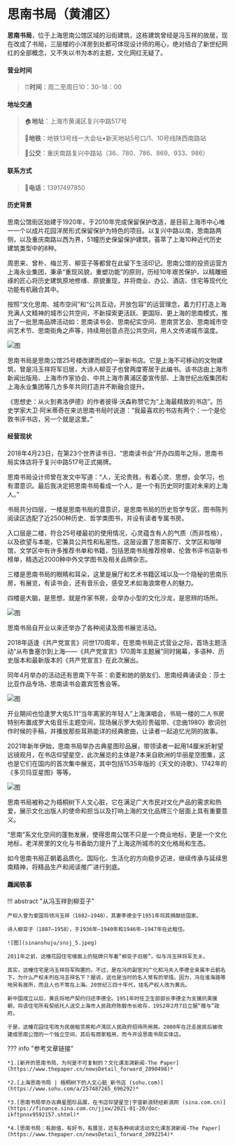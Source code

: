 # 思南书局（黄浦区）

**思南书局**，位于上海思南公馆区域的沿街建筑，这栋建筑曾经是冯玉祥的故居，现在改成了书局，三层楼的小洋房到处都可体现设计师的用心，绝对结合了新世纪网红的全部概念，又不失以书为本的主题，文化网红无疑了。

#### 营业时间

>:alarm_clock:**时间**：周二至周日10：30-18：00

#### 地址交通

>:house:**地址**：上海市黄浦区复兴中路517号
>
>:tram:**地铁**：地铁13号线一大会址•新天地站5号口/1、10号线陕西南路站
>
>:bus:**公交**：重庆南路复兴中路站（36、780、786、869、933、986）

#### 联系方式

>:iphone:**电话**：13917497850

#### 历史背景

思南公馆街区始建于1920年，于2010年完成保留保护改造，是目前上海市中心唯一一个以成片花园洋房形式保留保护为特色的项目。以复兴中路以南，思南路两侧，以及重庆南路以西为界，51幢历史保留保护建筑，荟萃了上海10种近代历史建筑类型中的8种。

周恩来、曾朴、梅兰芳、柳亚子等都曾在此留下生活印记。思南公馆的投资运营方上海永业集团，秉承“重现风貌，重塑功能”的原则，历经10年艰苦保护，以精雕细琢的匠心将历史建筑原地修缮、原貌重现，并将商业、办公、酒店、住宅等现代化功能有机融合其中。

按照“文化思南、城市空间”和“公共互动，开放包容”的运营理念，着力打打造上海充满人文精神的城市公共空间，不新探索更活跃、更国际、更上海的思南模式，推出了一批思南品牌活动如：思南读书会、思南纪实空间、思南赏艺会、思南城市空间艺术节、思南街角之声等，持续用创意点亮公共空间，用人文传递城市温度。

![图](sinanshuju/clip_image002.jpg)

思南书局是思南公馆25号楼改建而成的一家新书店。它是上海不可移动的文物建筑，曾是冯玉祥将军旧居，大诗人柳亚子也曾两度寄居于此编书。该书店由上海市新闻出版局、上海市作家协会、中共上海市黄浦区委宣传部、上海世纪出版集团和上海永业集团等几方多年共同打造并不断融合提升。

《思想史：从火到弗洛伊德》的作者彼得·沃森称赞它为“上海最精致的书店”。历史学家大卫·阿米蒂奇在来访思南书局时说道：“我最喜欢的书店有两个：一个是伦敦书评书店，另一个就是这里。”

#### 经营现状

2018年4月23日，在第23个世界读书日、“思南读书会”开办四周年之际，思南书局实体店将于复兴中路517号正式揭牌。

思南书局设计师曾在发文中写道：“人，无论贵贱，有着心灵、思想，会学习，也有潜意识。最后我决定把思南书局看成一个人，是一个有历史同时面对未来的上海人。”

书局共分四层，一楼是思南书局的潜意识，是思南书局的历史哲学专区，图书陈列阅读区选配了近2500种历史、哲学类图书，并设有读者专属书房。

入口层是二楼，符合25号楼最初的使用情况，心灵蕴含有人的气质（而非性格），以及欲望与本能，它兼具公共性和私密性。这层设置了思南客厅、文学区和咖啡馆，文学区中有许多推荐书单和书籍，包括思南书局推荐榜单、伦敦书评书店新书榜单，精选近2000种中外文学图书及相关品牌杂志。

三楼是思南书局的眼睛和耳朵，这里是展厅和艺术书籍区域以及一个隐秘的思南乐房，有展览，有读书会，还有音乐会，感受艺术如海浪席卷人的魅力。

四楼是大脑，是思想，就是作家书房，会举办小型的文化沙龙，是思辨的场所。

![图](sinanshuju/clip_image004.jpg)

思南书局自开业以来还举办了各种阅读及图书展览活动。

2018年适逢《共产党宣言》问世170周年，在思南书局正式营业之际，首场主题活动“从布鲁塞尔到上海——《共产党宣言》170周年主题展”同时揭幕，多语种、历史版本和最新版本的《共产党宣言》在此次展出。

同年4月举办的活动还有思南下午茶：俞菱和她的朋友们、思南经典诵读会：莎士比亚作品专场、思南读书会嘉宾签售会等。

![图](sinanshuju/clip_image006.jpg)

开业期间也恰逢罗大佑5.11“当年离家的年轻人”上海演唱会，书局一楼的二人书房特别布置成罗大佑音乐主题空间，现场展示罗大佑珍贵磁带、《恋曲1980》歌词创作时候的手稿，并播放那些耳熟能详的经典歌曲，让读者一起追忆光阴的故事。

2021年新年伊始，思南书局举办古典星图珍品展，带领读者一起用14厘米折射望远镜观月，在书店仰望星空，此次展览的主体是7本来自欧洲的华丽星空图集，这也是它们在国内的首次集中展览，其中包括1535年版的《天文的诗歌》、1742年的《多贝玛亚星图》等等。

![图](sinanshuju/clip_image008.jpg)

思南书局被称之为梧桐树下人文心脏，它在满足广大市民对文化产品的需求和热爱，展示文化出版人的使命和担当以及打响上海的文化品牌三个层面上具有重要意义。

“思南”系文化空间的蓬勃发展，使得思南公馆不只是一个商业地标，更是一个文化地标，老洋房里的文化与书香助力提升了上海这所城市的文化格局和生态。

如今思南书局正朝着品质化、国际化、生活化的方向稳步迈进，继续传承与延续思南精神，将精品生产和阅读推广进行到底。

#### 趣闻轶事

!!! abstract "从冯玉祥到柳亚子"
    
    产权人曾为爱国将领冯玉祥（1882—1948），其妻李德全于1951年将其捐献给国家。
    
    诗人柳亚子（1887—1958），于1936年—1940年和1946年—1947年在此租住。
    
    ![图](sinanshuju/snsj_5.jpeg)
    
    2011年之前，这幢花园住宅墙面上的铭牌只写着“柳亚子旧居”，似与冯玉祥将军无关。
    
    其实，这幢住宅是冯玉祥将军购置的。不过，是在冯的副官刘广化和冯夫人李德全亲属丰云鹤名下。为什么产权未列在冯玉祥名下？据说，这也是当时的名人常有的举措。因为，冯在淮海路等地另有居所，而且人也不常在上海。20世纪三四十年代，挂名产权人改为黄氏。
    
    新中国成立以后，黄氏将地产契约归还李德全。1951年时任卫生部部长李德全为支援抗美援朝，将该住宅所有契纸托人送交上海市人民政府陈毅市长收存，1952年2月7日立据“赠与”政府。
    
    于是，这幢花园住宅改为民居租赁房和卢湾区人民政府招待所用房。2000年在迁走居民后被改建成思南公馆的一个独立空间，其后有商家租用，而今开设思南书局实体店。

??? info "参考文章链接"

    *1.[新开的思南书局，为何是不可复制的？文化课澎湃新闻-The Paper](https://www.thepaper.cn/newsDetail_forward_2090498)*

	*2.[上海思南书局 | 梧桐树下的人文心脏_新书店 (sohu.com)](https://www.sohu.com/a/257487265_696292)*

	*3.[思南书局举办古典星图珍品展，在书店仰望星空|宇宙新浪财经新浪网 (sina.com.cn)](https://finance.sina.com.cn/jjxw/2021-01-20/doc-ikftpnnx9592157.shtml)*

	*4.[思南书局：有颜值，有好书，有展览，还有各种阅读活动文化课澎湃新闻-The Paper](https://www.thepaper.cn/newsDetail_forward_2092254)*





